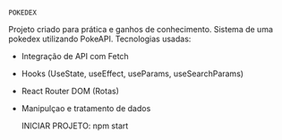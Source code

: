 
                                                                            POKEDEX
                                                                            
Projeto criado para prática e ganhos de conhecimento.
Sistema de uma pokedex utilizando PokeAPI.
Tecnologias usadas:
- Integração de API com Fetch
- Hooks (UseState, useEffect, useParams, useSearchParams)
- React Router DOM (Rotas)
- Manipulçao e tratamento de dados

  INICIAR PROJETO: npm start









